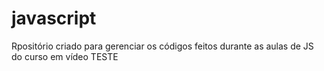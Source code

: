 # javascript
 Rpositório criado para gerenciar os códigos feitos durante as aulas de JS do curso em vídeo
TESTE
